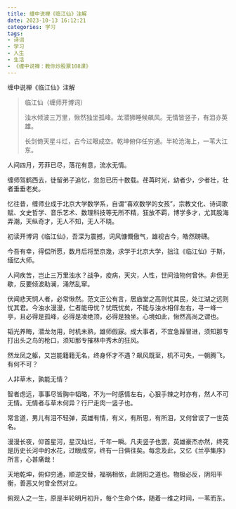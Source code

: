 ```yaml
---
title: 缠中说禅《临江仙》注解
date: 2023-10-13 16:12:21
categories: 学习
tags:
- 诗词
- 学习
- 人生
- 生活
- 《缠中说禅：教你炒股票108课》
---
```



缠中说禅《临江仙》注解

> 临江仙（缠师开博词）
>
> 浊水倾波三万里，愀然独坐孤峰。龙潜狮睡候飙风。无情皆竖子，有泪亦英雄。
>
> 长剑倚天星斗烂，古今过眼成空。乾坤俯仰任穷通。半轮沧海上，一苇大江东。

人间四月，芳菲已尽，落花有意，流水无情。

缠师驾鹤西去，徒留弟子追忆，忽忽已历十数载。荏苒时光，幼者少，少者壮，壮者垂垂老矣。

忆往昔，缠师业成于北京大学数学系，自谓“喜欢数学的女孩”，宗教文化、诗词歌赋、文史哲学、音乐艺术、数理科技等无所不精，狂放不羁，博学多才，尤其股海弄潮，天纵奇才，无人不知，无人不晓。

初读开博词《临江仙》，吾深为震撼，词风慷慨傲气，雄视古今，皓然磅礴。

今吾有幸，得偿所愿，数月后将至京幾，求学于北京大学，拙注《临江仙》于斯，缅忆大师。

人间疾苦，岂止三万里浊水？战争，疫病，天灾，人性，世间浊物何曾休。非但无歇，反要倾波助澜，涌然乱窜。

伏闻悲天悯人者，必常愀然。范文正公有言，居庙堂之高则忧其民，处江湖之远则忧其君。今浊水漫漫，仁者能毋忧？忧既忧矣，不能与浊水相伴左右，寻一峰一亭，且必得是孤峰，必得是凌绝顶，必得是独坐。心境如此，愀然高尚之谓也。

韬光养晦，潜龙勿用，时机未熟，雄师假寐。成大事者，不宜急躁冒进，须知那专打出头之鸟的枪口，须知那专摧林中秀木的狂风。

然龙凤之躯，又岂能籍籍无名，终身怀才不遇？飙风既至，机不可失，一朝腾飞，有何不可？

人非草木，孰能无情？

智者虑远，事事尽皆胸中韬略，不为一时感情左右，心狠手辣之时亦有，然人不可无情。无情者与草木何异？行尸走肉一竖子也。

常言道，男儿有泪不轻弹，英雄有情，有义，有所思，有所泪，又何曾误了一世英名。

漫漫长夜，仰首星河，星汉灿烂，千年一瞬。凡夫竖子也罢，英雄豪杰亦然，终究是历史长河中的水花，过眼成空，终有一日俱往矣。每念及此，又忆《兰亭集序》所言，心甚痛哉！

天地乾坤，俯仰穷通，顺逆交替，福祸相依，此阴阳之道也。物极必反，阴阳平衡，善恶又何曾全然对立。

俯观人之一生，原是半轮明月初升，每个生命个体，随着一维之时间，一苇而东。